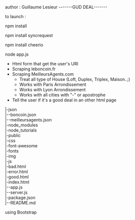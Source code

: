author : Guillaume Lesieur
-------GUD DEAL-------



to launch :

npm install

npm install syncrequest

npm install cheerio

node app.js


- Html form that get the user's URI
- Scraping leboncoin.fr
- Scraping MeilleursAgents.com
  - Treat all type of House (Loft, Duplex, Triplex, Maison..;)
  - Works with Paris Arrondissement
  - Works with Lyon Arrondissement
  - Works with all cities with "-" or apostrophe
- Tell the user if it's a good deal in an other html page


|-json <br />
  |--boncoin.json<br />
  |--meilleursagents.json<br />
|-node_modules<br />
|-node_tutorials<br />
|-public<br />
  |-css<br />
  |-font-awesome<br />
  |-fonts<br />
  |-img<br />
  |-js<br />
  |-bad.html<br />
  |-error.html<br />
  |-good.html<br />
  |-index.html<br />
|--app.js<br />
|--server.js<br />
|-package.json<br />
|--README.md<br />

using Bootstrap
